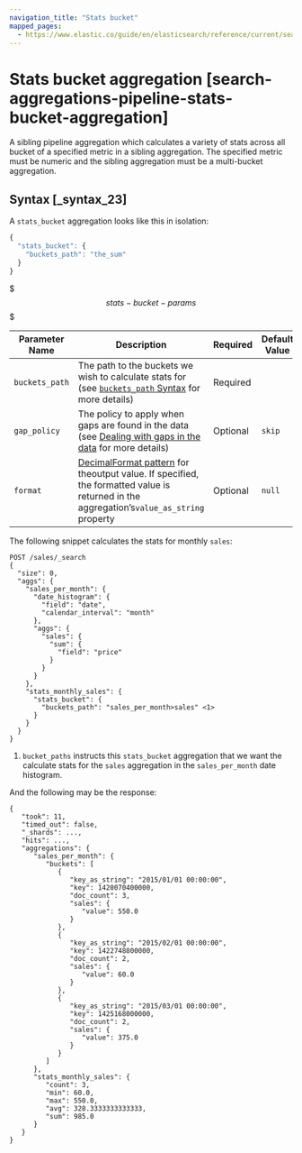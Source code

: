 ```yaml
---
navigation_title: "Stats bucket"
mapped_pages:
  - https://www.elastic.co/guide/en/elasticsearch/reference/current/search-aggregations-pipeline-stats-bucket-aggregation.html
---
```


# Stats bucket aggregation [search-aggregations-pipeline-stats-bucket-aggregation]


A sibling pipeline aggregation which calculates a variety of stats across all bucket of a specified metric in a sibling aggregation. The specified metric must be numeric and the sibling aggregation must be a multi-bucket aggregation.

## Syntax [_syntax_23]

A `stats_bucket` aggregation looks like this in isolation:

```js
{
  "stats_bucket": {
    "buckets_path": "the_sum"
  }
}
```

$$$stats-bucket-params$$$

| Parameter Name | Description | Required | Default Value |
| --- | --- | --- | --- |
| `buckets_path` | The path to the buckets we wish to calculate stats for (see [`buckets_path` Syntax](/reference/aggregations/pipeline.md#buckets-path-syntax) for more details) | Required |  |
| `gap_policy` | The policy to apply when gaps are found in the data (see [Dealing with gaps in the data](/reference/aggregations/pipeline.md#gap-policy) for more details) | Optional | `skip` |
| `format` | [DecimalFormat pattern](https://docs.oracle.com/en/java/javase/11/docs/api/java.base/java/text/DecimalFormat.html) for theoutput value. If specified, the formatted value is returned in the aggregation’s`value_as_string` property | Optional | `null` |

The following snippet calculates the stats for monthly `sales`:

```console
POST /sales/_search
{
  "size": 0,
  "aggs": {
    "sales_per_month": {
      "date_histogram": {
        "field": "date",
        "calendar_interval": "month"
      },
      "aggs": {
        "sales": {
          "sum": {
            "field": "price"
          }
        }
      }
    },
    "stats_monthly_sales": {
      "stats_bucket": {
        "buckets_path": "sales_per_month>sales" <1>
      }
    }
  }
}
```

1. `bucket_paths` instructs this `stats_bucket` aggregation that we want the calculate stats for the `sales` aggregation in the `sales_per_month` date histogram.


And the following may be the response:

```console-result
{
   "took": 11,
   "timed_out": false,
   "_shards": ...,
   "hits": ...,
   "aggregations": {
      "sales_per_month": {
         "buckets": [
            {
               "key_as_string": "2015/01/01 00:00:00",
               "key": 1420070400000,
               "doc_count": 3,
               "sales": {
                  "value": 550.0
               }
            },
            {
               "key_as_string": "2015/02/01 00:00:00",
               "key": 1422748800000,
               "doc_count": 2,
               "sales": {
                  "value": 60.0
               }
            },
            {
               "key_as_string": "2015/03/01 00:00:00",
               "key": 1425168000000,
               "doc_count": 2,
               "sales": {
                  "value": 375.0
               }
            }
         ]
      },
      "stats_monthly_sales": {
         "count": 3,
         "min": 60.0,
         "max": 550.0,
         "avg": 328.3333333333333,
         "sum": 985.0
      }
   }
}
```


